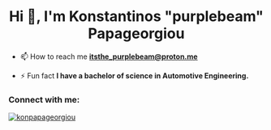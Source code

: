 


<h1 align="center">Hi 👋, I'm Konstantinos "purplebeam" Papageorgiou</h1>



- 📫 How to reach me **itsthe_purplebeam@proton.me**

- ⚡ Fun fact **I have a bachelor of science in Automotive Engineering.**

<h3 align="left">Connect with me:</h3>
<p align="left">
<a href="https://linkedin.com/in/konpapageorgiou" target="blank">
<img align="center" src="https://img.shields.io/badge/konpapageorgiou-LinkedIn-blue" alt="konpapageorgiou" /></a>
</p>

 
